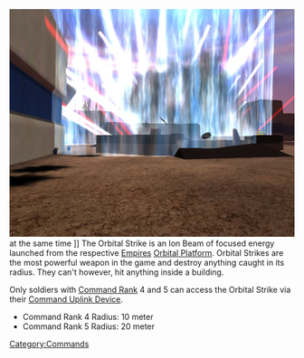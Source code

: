 ![](images/MassOS.jpg "fig:MassOS.jpg") at the same time \]\] The Orbital
Strike is an Ion Beam of focused energy launched from the respective
[Empires](Empires "wikilink") [Orbital
Platform](Orbital_Platform "wikilink"). Orbital Strikes are the most
powerful weapon in the game and destroy anything caught in its radius.
They can't however, hit anything inside a building.

Only soldiers with [Command Rank](Command_Rank "wikilink") 4 and 5 can
access the Orbital Strike via their [Command Uplink
Device](Command_Uplink_Device "wikilink").

- Command Rank 4 Radius: 10 meter
- Command Rank 5 Radius: 20 meter

[Category:Commands](Category:Commands "wikilink")

